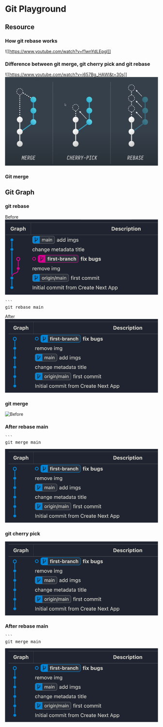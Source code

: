 # Git Playground
## Resource
### How git rebase works
![[https://www.youtube.com/watch?v=f1wnYdLEpgI]]
### Difference between git merge, git cherry pick and git rebase
![[https://www.youtube.com/watch?v=i657Bg_HAWI&t=30s]]
![Difference](./imgs/01.png)


### Git merge

## Git Graph
### git rebase
Before
![Before](./imgs/02.png)
<pre>
```
git rebase main
</pre>
After
![After](./imgs/03.png)

### git merge
![Before](./imgs/04.png)
### After rebase main
<pre>
```
git merge main
</pre>
![After](./imgs/03.png)

### git cherry pick
![Before](./imgs/03.png)
### After rebase main
<pre>
```
git merge main
</pre>
![After](./imgs/03.png)